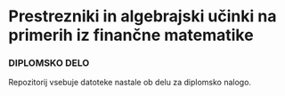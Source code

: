 # Prestrezniki in algebrajski učinki na primerih iz finančne matematike
### DIPLOMSKO DELO

Repozitorij vsebuje datoteke nastale ob delu za diplomsko nalogo.
